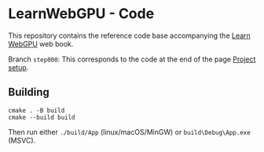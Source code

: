 LearnWebGPU - Code
==================

This repository contains the reference code base accompanying the [Learn WebGPU](learnwgpu.com) web book.

Branch `step000`: This corresponds to the code at the end of the page [Project setup](learnwgpu.com/getting-started/project-setup.html).

Building
--------

```
cmake . -B build
cmake --build build
```

Then run either `./build/App` (linux/macOS/MinGW) or `build\Debug\App.exe` (MSVC).

